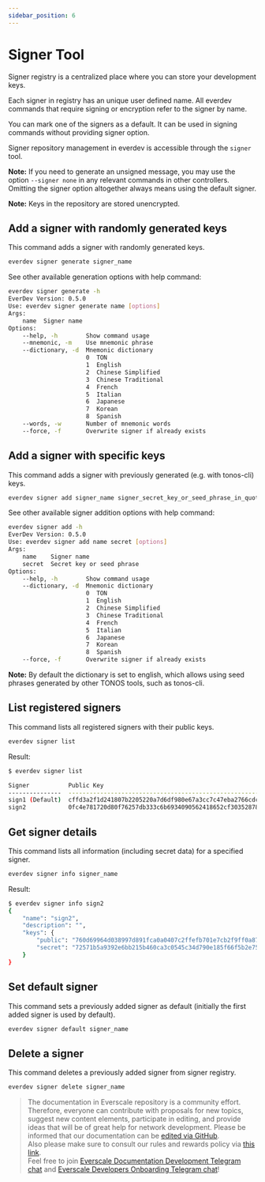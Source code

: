 ```yaml
---
sidebar_position: 6
---
```


# Signer Tool

Signer registry is a centralized place where you can store your development keys.

Each signer in registry has an unique user defined name. All everdev commands
that require signing or encryption refer to the signer by name.

You can mark one of the signers as a default.
It can be used in signing commands without providing signer option.

Signer repository management in everdev is accessible through the `signer` tool.

**Note:** If you need to generate an unsigned message, you may use the option `--signer none` in any relevant commands in other controllers. Omitting the signer option altogether always means using the default signer.

**Note:** Keys in the repository are stored unencrypted.

## Add a signer with randomly generated keys

This command adds a signer with randomly generated keys.

```bash
everdev signer generate signer_name
```

See other available generation options with help command:

```bash
everdev signer generate -h
EverDev Version: 0.5.0
Use: everdev signer generate name [options]
Args:
    name  Signer name
Options:
    --help, -h        Show command usage
    --mnemonic, -m    Use mnemonic phrase
    --dictionary, -d  Mnemonic dictionary
                      0  TON
                      1  English
                      2  Chinese Simplified
                      3  Chinese Traditional
                      4  French
                      5  Italian
                      6  Japanese
                      7  Korean
                      8  Spanish
    --words, -w       Number of mnemonic words
    --force, -f       Overwrite signer if already exists
```

## Add a signer with specific keys

This command adds a signer with previously generated (e.g. with tonos-cli) keys.

```bash
everdev signer add signer_name signer_secret_key_or_seed_phrase_in_quotes
```

See other available signer addition options with help command:

```bash
everdev signer add -h
EverDev Version: 0.5.0
Use: everdev signer add name secret [options]
Args:
    name    Signer name
    secret  Secret key or seed phrase
Options:
    --help, -h        Show command usage
    --dictionary, -d  Mnemonic dictionary
                      0  TON
                      1  English
                      2  Chinese Simplified
                      3  Chinese Traditional
                      4  French
                      5  Italian
                      6  Japanese
                      7  Korean
                      8  Spanish
    --force, -f       Overwrite signer if already exists
```
**Note:** By default the dictionary is set to english, which allows using seed phrases generated by other TONOS tools, such as tonos-cli.


## List registered signers

This command lists all registered signers with their public keys.

```bash
everdev signer list
```

Result:

```bash
$ everdev signer list

Signer           Public Key
---------------  ----------------------------------------------------------------
sign1 (Default)  cffd3a2f1d241807b2205220a7d6df980e67a3cc7c47eba2766cdc1bbddfc0e3
sign2            0fc4e781720d80f76257db333c6b6934090562418652cf30352878c87707aa94
```

## Get signer details

This command lists all information (including secret data) for a specified signer.

```bash
everdev signer info signer_name
```

Result:

```bash
$ everdev signer info sign2
{
    "name": "sign2",
    "description": "",
    "keys": {
        "public": "760d69964d038997d891fca0a0407c2ffefb701e7cb2f9ff0a87fbbf1e8098f2",
        "secret": "72571b5a9392e6bb215b460ca3c0545c34d790e185f66f5b2e7564329ffea86c"
    }
}
```

## Set default signer

This command sets a previously added signer as default (initially the first added signer is used by default).

```bash
everdev signer default signer_name
```

## Delete a signer

This command deletes a previously added signer from signer registry.

```bash
everdev signer delete signer_name
```

>  The documentation in Everscale repository is a community effort. Therefore, everyone can contribute with proposals for new topics, suggest new content elements, participate in editing, and provide ideas that will be of great help for network development.
Please be informed that our documentation can be [edited via GitHub](https://github.com/everscale-org/docs/issues).  
  Also please make sure to consult our rules and rewards policy via [this link](https://docs.everscale.network/contribute/hot-streams/documentations).  
  Feel free to join [Everscale Documentation Development Telegram chat](https://t.me/+C2IpQXWZtCwxYzEy) and [Everscale Developers Onboarding Telegram chat](https://t.me/+Vca1Gs6uPzIyNWVi)!
